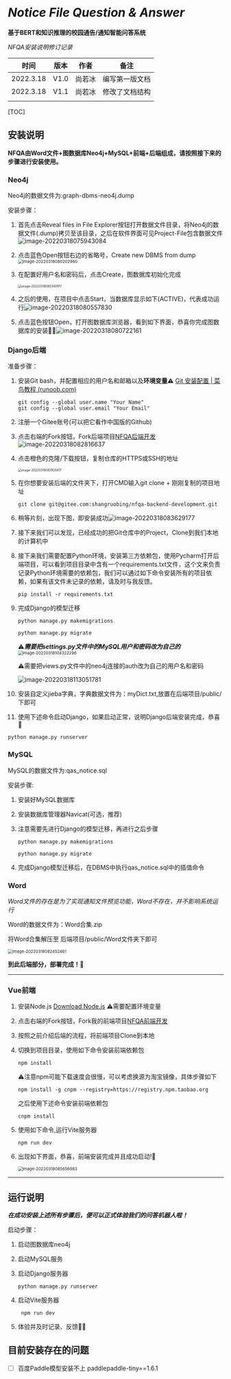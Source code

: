 # *Notice File Question & Answer*

**基于BERT和知识推理的校园通告/通知智能问答系统**

*NFQA安装说明修订记录*

| 时间      | 版本 | 作者   | 备注           |
| --------- | ---- | ------ | -------------- |
| 2022.3.18 | V1.0 | 尚若冰 | 编写第一版文档 |
| 2022.3.18 | V1.1 | 尚若冰 | 修改了文档结构 |
|           |      |        |                |

[TOC]

## 安装说明

**NFQA由Word文件+图数据库Neo4j+MySQL+前端+后端组成，请按照接下来的步骤进行安装使用。**



### Neo4j

Neo4j的数据文件为:graph-dbms-neo4j.dump

安装步骤：

1. 首先点击Reveal files in File Explorer按钮打开数据文件目录，将Neo4j的数据文件(.dump)拷贝至该目录，之后在软件界面可见Project-File包含数据文件![image-20220318075943084](C:/Users/%E5%86%B0/AppData/Roaming/Typora/typora-user-images/image-20220318075943084.png)

2. 点击蓝色Open按钮右边的省略号，Create new DBMS from dump<img src="C:/Users/%E5%86%B0/AppData/Roaming/Typora/typora-user-images/image-20220318080202960.png" alt="image-20220318080202960" style="zoom: 67%;" />

3. 在配置好用户名和密码后，点击Create，图数据库初始化完成

   <img src="C:/Users/%E5%86%B0/AppData/Roaming/Typora/typora-user-images/image-20220318080340917.png" alt="image-20220318080340917" style="zoom:50%;" />

4. 之后的使用，在项目中点击Start，当数据库显示如下(ACTIVE)，代表成功运行![image-20220318080557830](C:/Users/%E5%86%B0/AppData/Roaming/Typora/typora-user-images/image-20220318080557830.png)

5. 点击蓝色按钮Open，打开图数据库浏览器，看到如下界面，恭喜你完成图数据库的安装🎉🎉![image-20220318080722161](C:/Users/%E5%86%B0/AppData/Roaming/Typora/typora-user-images/image-20220318080722161.png)



### Django后端

准备步骤：

1. 安装Git bash，并配置相应的用户名和邮箱以及**环境变量**⚠ [Git 安装配置 | 菜鸟教程 (runoob.com)](https://www.runoob.com/git/git-install-setup.html)
   ```
   git config --global user.name "Your Name"
   git config --global user.email "Your Email"
   ```

2. 注册一个Gitee账号(可以把它看作中国版的Github)

3. 点击右端的Fork按钮，Fork后端项目[NFQA后端开发](https://gitee.com/shangruobing/nfqa-backend-development)![image-20220318082816637](C:/Users/%E5%86%B0/AppData/Roaming/Typora/typora-user-images/image-20220318082816637.png)

4. 点击橙色的克隆/下载按钮，复制仓库的HTTPS或SSH的地址

   <img src="C:/Users/%E5%86%B0/AppData/Roaming/Typora/typora-user-images/image-20220318082925417.png" alt="image-20220318082925417" style="zoom:50%;" />

5. 在你想要安装后端的文件夹下，打开CMD输入git clone + 刚刚复制的项目地址

   ```shell
   git clone git@gitee.com:shangruobing/nfqa-backend-development.git
   ```

6. 稍等片刻，出现下图，即安装成功![image-20220318083629177](C:/Users/%E5%86%B0/AppData/Roaming/Typora/typora-user-images/image-20220318083629177.png)

7. 接下来我们可以发现，已经成功的把Git仓库中的Project，Clone到我们本地的计算机中

8. 接下来我们需要配置Python环境，安装第三方依赖包，使用Pycharm打开后端项目，可以看到项目目录中含有一个requirements.txt文件，这个文来负责记录Python环境需要的依赖包，我们可以通过如下命令安装所有的项目依赖，如果有该文件未记录的依赖，请及时与我反馈。
   ```shell
   pip install -r requirements.txt
   ```

9. 完成Django的模型迁移

   ```
   python manage.py makemigrations
   ```

   ```
   python manage.py migrate
   ```
   ⚠***需要把settings.py文件中的MySQL用户和密码改为自己的***
   <img src="C:/Users/%E5%86%B0/AppData/Roaming/Typora/typora-user-images/image-20220318104322296.png" alt="image-20220318104322296" style="zoom: 67%;" />

   ⚠需要把views.py文件中的neo4j连接的auth改为自己的用户名和密码

   ![image-20220318113051781](C:/Users/%E5%86%B0/AppData/Roaming/Typora/typora-user-images/image-20220318113051781.png)

10. 安装自定义jieba字典，字典数据文件为：myDict.txt,放置在后端项目/public/下即可

11. 使用下述命令启动Django，如果启动正常，说明Django后端安装完成，恭喜🎉

   ```shell
   python manage.py runserver
   ```

### MySQL

MySQL的数据文件为:qas_notice.sql

安装步骤:

1. 安装好MySQL数据库

2. 安装数据库管理器Navicat(可选，推荐)

3. 注意需要先进行Django的模型迁移，再进行之后步骤

   ```shell
   python manage.py makemigrations
   ```

   ```shell
   python manage.py migrate
   ```

4. 完成Django模型迁移后，在DBMS中执行qas_notice.sql中的插值命令

### Word

*Word文件的存在是为了实现通知文件预览功能，Word不存在，并不影响系统运行*

Word的数据文件为：Word合集.zip

将Word合集解压至 后端项目/public/Word文件夹下即可

<img src="C:/Users/%E5%86%B0/AppData/Roaming/Typora/typora-user-images/image-20220318082452461.png" alt="image-20220318082452461" style="zoom:67%;" />



**到此后端部分，部署完成！**🎉

------

### Vue前端

1. 安装Node.js [Download Node.js](https://nodejs.dev/download) ⚠需要配置环境变量

2. 点击右端的Fork按钮，Fork我的前端项目[NFQA前端开发](https://gitee.com/shangruobing/nfqa-front-end-development)

3. 按照之前介绍后端的流程，将前端项目Clone到本地

4. 切换到项目目录，使用如下命令安装前端依赖包

   ```shell
   npm install
   ```
   ⚠注意npm可能下载速度会很慢，可以考虑换源为淘宝镜像，具体步骤如下

   ```shell
   npm install -g cnpm --registry=https://registry.npm.taobao.org
   ```

   之后使用下述命令安装前端依赖包
   ```shell
   cnpm install
   ```
   
5. 使用如下命令,运行Vite服务器
   
   ```shell
   npm run dev
   ```
   
6. 出现如下界面，恭喜，前端安装完成并且成功启动!🎉

   <img src="C:/Users/%E5%86%B0/AppData/Roaming/Typora/typora-user-images/image-20220318085656983.png" alt="image-20220318085656983" style="zoom:67%;" />

------

## 运行说明

***在成功安装上述所有步骤后，便可以正式体验我们的问答机器人啦！***

启动步骤：

1. 启动图数据库neo4j

2. 启动MySQL服务

3. 启动Django服务器

   ```shell
   python manage.py runserver
   ```

4. 启动Vite服务器

   ```shell
    npm run dev
   ```

5. 体验并及时记录、反馈🎉🎉



## 目前安装存在的问题

- [ ] 百度Paddle模型安装不上 paddlepaddle-tiny==1.6.1

